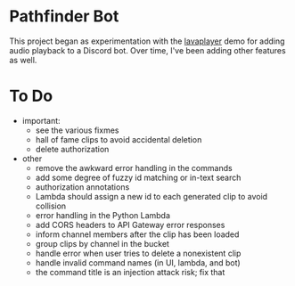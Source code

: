 # Pathfinder Bot
This project began as experimentation with the [lavaplayer](https://github.com/sedmelluq/lavaplayer/tree/master/demo-jda)
demo for adding audio playback to a Discord bot. Over time, I've been adding other features as well.

# To Do
* important:
    * see the various fixmes
    * hall of fame clips to avoid accidental deletion
    * delete authorization
* other
    * remove the awkward error handling in the commands
    * add some degree of fuzzy id matching or in-text search
    * authorization annotations
    * Lambda should assign a new id to each generated clip to avoid collision
    * error handling in the Python Lambda
    * add CORS headers to API Gateway error responses
    * inform channel members after the clip has been loaded
    * group clips by channel in the bucket
    * handle error when user tries to delete a nonexistent clip
    * handle invalid command names (in UI, lambda, and bot)
    * the command title is an injection attack risk; fix that